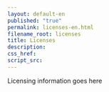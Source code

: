 ```yaml
---
layout: default-en
published: "true"
permalink: licenses-en.html
filename_root: licenses
title: Licenses
description:
css_href:
script_src:
---
```


Licensing information goes here
